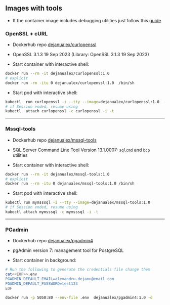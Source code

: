 ## Images with tools

* If the container image includes debugging utilities just follow this [guide](https://github.com/dejanu/imgtls/blob/main/debug_steps.md)


### OpenSSL + cURL

* Dockerhub repo [dejanualex/curlopenssl](https://hub.docker.com/repository/docker/dejanualex/curlopenssl/general)
* OpenSSL 3.1.3 19 Sep 2023 (Library: OpenSSL 3.1.3 19 Sep 2023)

* Start container with interactive shell:
```bash
docker run --rm -it dejanualex/curlopenssl:1.0
# explicit 
docker run -rm -itu 0 dejanualex/curlopenssl:1.0  /bin/sh
```
* Start pod with interactive shell:
```bash
kubectl  run curlopenssl -i --tty --image=dejanualex/curlopenssl:1.0  -- sh
# if Session ended, resume using
kubectl  attach curlopenssl -c curlopenssl -i -t
```
---

### Mssql-tools

* Dockerhub repo [dejanualex/mssql-tools](https://hub.docker.com/repository/docker/dejanualex/mssql-tools/general)
* SQL Server Command Line Tool Version 13.1.0007: `sqlcmd` and `bcp` utilities

* Start container with interactive shell:
```bash
docker run --rm -it dejanualex/mssql-tools:1.0
# explicit 
docker run --rm -itu 0 dejanualex/mssql-tools:1.0 /bin/sh
```

* Start pod with interactive shell:
```bash
kubectl run mymsssql -i --tty --image=dejanualex/mssql-tools:1.0
# if Session ended, resume using
kubectl attach mymsssql -c mymsssql -i -t
```
---

### PGadmin

* Dockerhub repo [dejanualex/pgadmin4](https://hub.docker.com/repository/docker/dejanualex/pgadmin4/general)
* pgAdmin version 7: management tool for PostgreSQL

*  Start container in background: 

```bash
# Run the following to generate the credentials file change them
cat<<EOF>>.env
PGADMIN_DEFAULT_EMAIL=alexandru.dejanu@email.com
PGADMIN_DEFAULT_PASSWORD=test123
EOF

docker run -p 5050:80 --env-file .env  dejanualex/pgadmin4:1.0 -d
```
